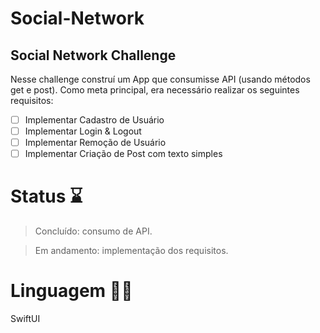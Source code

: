 # Social-Network
## Social Network Challenge

Nesse challenge construí um App que consumisse API (usando métodos get e post). Como meta principal, era necessário realizar os seguintes requisitos: 

- [ ]  Implementar Cadastro de Usuário
- [ ]  Implementar Login & Logout
- [ ]  Implementar Remoção de Usuário
- [ ]  Implementar Criação de Post com texto simples

# Status ⌛

> Concluído: consumo de API.

> Em andamento: implementação dos requisitos.

# Linguagem 👩‍💻

SwiftUI
